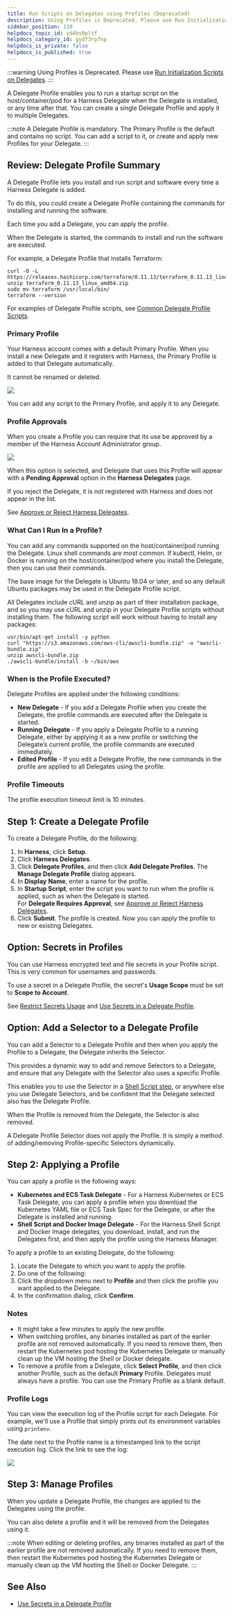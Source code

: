 ```yaml
---
title: Run Scripts on Delegates using Profiles (Deprecated)
description: Using Profiles is Deprecated. Please use Run Initialization Scripts on Delegates. A Delegate Profile enables you to run a startup script on the host/container/pod for a Harness Delegate when the Dele…
sidebar_position: 110
helpdocs_topic_id: yd4bs0pltf
helpdocs_category_id: gyd73rp7np
helpdocs_is_private: false
helpdocs_is_published: true
---
```


:::warning
Using Profiles is Deprecated. Please use [Run Initialization Scripts on Delegates](run-initialization-scripts-on-delegates.md).
:::

A Delegate Profile enables you to run a startup script on the host/container/pod for a Harness Delegate when the Delegate is installed, or any time after that. You can create a single Delegate Profile and apply it to multiple Delegates.

:::note
A Delegate Profile is mandatory. The Primary Profile is the default and contains no script. You can add a script to it, or create and apply new Profiles for your Delegate.
:::

## Review: Delegate Profile Summary

A Delegate Profile lets you install and run script and software every time a Harness Delegate is added.

To do this, you could create a Delegate Profile containing the commands for installing and running the software.

Each time you add a Delegate, you can apply the profile.

When the Delegate is started, the commands to install and run the software are executed.

For example, a Delegate Profile that installs Terraform:


```
curl -O -L https://releases.hashicorp.com/terraform/0.11.13/terraform_0.11.13_linux_amd64.zip  
unzip terraform_0.11.13_linux_amd64.zip  
sudo mv terraform /usr/local/bin/  
terraform --version
```
For examples of Delegate Profile scripts, see [Common Delegate Profile Scripts](../../techref-category/account-ref/delegate-ref/common-delegate-profile-scripts.md).

### Primary Profile

Your Harness account comes with a default Primary Profile. When you install a new Delegate and it registers with Harness, the Primary Profile is added to that Delegate automatically.

It cannot be renamed or deleted.

![](./static/run-scripts-on-the-delegate-using-profiles-57.png)


You can add any script to the Primary Profile, and apply it to any Delegate.

### Profile Approvals

When you create a Profile you can require that its use be approved by a member of the Harness Account Administrator group.

![](./static/run-scripts-on-the-delegate-using-profiles-58.png)

When this option is selected, and Delegate that uses this Profile will appear with a **Pending Approval** option in the **Harness Delegates** page.

If you reject the Delegate, it is not registered with Harness and does not appear in the list.

See [Approve or Reject Harness Delegates](approve-or-reject-harness-delegates.md).

### What Can I Run In a Profile?

You can add any commands supported on the host/container/pod running the Delegate. Linux shell commands are most common. If kubectl, Helm, or Docker is running on the host/container/pod where you install the Delegate, then you can use their commands.

The base image for the Delegate is Ubuntu 18.04 or later, and so any default Ubuntu packages may be used in the Delegate Profile script.

All Delegates include cURL and unzip as part of their installation package, and so you may use cURL and unzip in your Delegate Profile scripts without installing them. The following script will work without having to install any packages:


```
usr/bin/apt-get install -y python  
curl "https://s3.amazonaws.com/aws-cli/awscli-bundle.zip" -o "awscli-bundle.zip"  
unzip awscli-bundle.zip  
./awscli-bundle/install -b ~/bin/aws
```
### When is the Profile Executed?

Delegate Profiles are applied under the following conditions:

* **New Delegate** - If you add a Delegate Profile when you create the Delegate, the profile commands are executed after the Delegate is started.
* **Running Delegate** - If you apply a Delegate Profile to a running Delegate, either by applying it as a new profile or switching the Delegate’s current profile, the profile commands are executed immediately.
* **Edited Profile** - If you edit a Delegate Profile, the new commands in the profile are applied to all Delegates using the profile.

### Profile Timeouts

The profile execution timeout limit is 10 minutes.

## Step 1: Create a Delegate Profile

To create a Delegate Profile, do the following:

1. In **Harness**, click **Setup**.
2. Click **Harness Delegates**.
3. Click **Delegate Profiles**, and then click **Add Delegate Profiles**. The **Manage Delegate Profile** dialog appears.
4. In **Display** **Name**, enter a name for the profile.
5. In **Startup Script**, enter the script you want to run when the profile is applied, such as when the Delegate is started.  
For **Delegate Requires Approval**, see [Approve or Reject Harness Delegates](approve-or-reject-harness-delegates.md).
6. Click **Submit**. The profile is created. Now you can apply the profile to new or existing Delegates.

## Option: Secrets in Profiles

You can use Harness encrypted text and file secrets in your Profile script. This is very common for usernames and passwords.

To use a secret in a Delegate Profile, the secret's **Usage Scope** must be set to **Scope to Account**.

See [Restrict Secrets Usage](../../security/secrets-management/restrict-secrets-usage.md) and [Use Secrets in a Delegate Profile](use-a-secret-in-a-delegate-profile.md).

## Option: Add a Selector to a Delegate Profile

You can add a Selector to a Delegate Profile and then when you apply the Profile to a Delegate, the Delegate inherits the Selector.

This provides a dynamic way to add and remove Selectors to a Delegate, and ensure that any Delegate with the Selector also uses a specific Profile.

This enables you to use the Selector in a [Shell Script step](../../../continuous-delivery/model-cd-pipeline/workflows/capture-shell-script-step-output.md), or anywhere else you use Delegate Selectors, and be confident that the Delegate selected also has the Delegate Profile.

When the Profile is removed from the Delegate, the Selector is also removed.

A Delegate Profile Selector does not apply the Profile. It is simply a method of adding/removing Profile-specific Selectors dynamically.

## Step 2: Applying a Profile

You can apply a profile in the following ways:

* **Kubernetes and ECS Task Delegate** - For a Harness Kubernetes or ECS Task Delegate, you can apply a profile when you download the Kubernetes YAML file or ECS Task Spec for the Delegate, or after the Delegate is installed and running.
* **Shell Script and Docker Image Delegate** - For the Harness Shell Script and Docker Image delegates, you download, install, and run the Delegates first, and then apply the profile using the Harness Manager.

To apply a profile to an existing Delegate, do the following:

1. Locate the Delegate to which you want to apply the profile.
2. Do one of the following:
3. Click the dropdown menu next to **Profile** and then click the profile you want applied to the Delegate.
4. In the confirmation dialog, click **Confirm**.

### Notes

* It might take a few minutes to apply the new profile.
* When switching profiles, any binaries installed as part of the earlier profile are not removed automatically. If you need to remove them, then restart the Kubernetes pod hosting the Kubernetes Delegate or manually clean up the VM hosting the Shell or Docker delegate.
* To remove a profile from a Delegate, click **Select Profile**, and then click another Profile, such as the default **Primary** Profile. Delegates must always have a profile. You can use the Primary Profile as a blank default.

### Profile Logs

You can view the execution log of the Profile script for each Delegate. For example, we'll use a Profile that simply prints out its environment variables using `printenv`.

The date next to the Profile name is a timestamped link to the script execution log. Click the link to see the log:

![](./static/run-scripts-on-the-delegate-using-profiles-59.png)


## Step 3: Manage Profiles

When you update a Delegate Profile, the changes are applied to the Delegates using the profile.

You can also delete a profile and it will be removed from the Delegates using it.

:::note
When editing or deleting profiles, any binaries installed as part of the earlier profile are not removed automatically. If you need to remove them, then restart the Kubernetes pod hosting the Kubernetes Delegate or manually clean up the VM hosting the Shell or Docker Delegate.
:::

## See Also

* [Use Secrets in a Delegate Profile](use-a-secret-in-a-delegate-profile.md)

